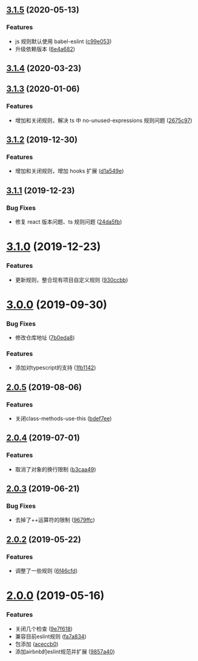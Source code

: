 ## [3.1.5](https://gitlab.xiguacity.cn/fee/eslint-config-xigua/compare/v3.1.4...v3.1.5) (2020-05-13)


### Features

* js 规则默认使用 babel-eslint ([c99e053](https://gitlab.xiguacity.cn/fee/eslint-config-xigua/commit/c99e053190b37c7fc3a3e20483400f0ce5da0d1d))
* 升级依赖版本 ([6e4a682](https://gitlab.xiguacity.cn/fee/eslint-config-xigua/commit/6e4a6826fab4e8f1d2f3890b2eb30cd3182eb5f6))



## [3.1.4](https://gitlab.xiguacity.cn/fee/eslint-config-xigua/compare/v3.1.3...v3.1.4) (2020-03-23)



## [3.1.3](https://gitlab.xiguacity.cn/fee/eslint-config-xigua/compare/v3.1.2...v3.1.3) (2020-01-06)


### Features

* 增加和关闭规则，解决 ts 中 no-unused-expressions 规则问题 ([2675c97](https://gitlab.xiguacity.cn/fee/eslint-config-xigua/commit/2675c9724a935160cc35c4d48eaf0512cc94566c))



## [3.1.2](https://gitlab.xiguacity.cn/fee/eslint-config-xigua/compare/v3.1.1...v3.1.2) (2019-12-30)


### Features

* 增加和关闭规则，增加 hooks 扩展 ([d1a549e](https://gitlab.xiguacity.cn/fee/eslint-config-xigua/commit/d1a549e1b1667268608fff51ff8e4aed00e1e844))



## [3.1.1](https://gitlab.xiguacity.cn/fee/eslint-config-xigua/compare/v3.1.0...v3.1.1) (2019-12-23)


### Bug Fixes

* 修复 react 版本问题、ts 规则问题 ([24da5fb](https://gitlab.xiguacity.cn/fee/eslint-config-xigua/commit/24da5fbdb275944f33b7a44752c584abdc6705b0))



# [3.1.0](https://gitlab.xiguacity.cn/fee/eslint-config-xigua/compare/v2.0.5...v3.1.0) (2019-12-23)


### Features

* 更新规则，整合现有项目自定义规则 ([930ccbb](https://gitlab.xiguacity.cn/fee/eslint-config-xigua/commit/930ccbbbf888e755dfbdbc5853b010e9b4a359c1))



# [3.0.0](https://gitlab.xiguacity.cn/fee/eslint-config-xigua/compare/v2.0.5...v3.0.0) (2019-09-30)


### Bug Fixes

* 修改仓库地址 ([7b0eda8](https://gitlab.xiguacity.cn/fee/eslint-config-xigua/commit/7b0eda8))


### Features

* 添加对typescript的支持 ([1fb1142](https://gitlab.xiguacity.cn/fee/eslint-config-xigua/commit/1fb1142))



## [2.0.5](https://gitlab.xiguacity.cn/eumlab/eslint-config-xigua/compare/v2.0.4...v2.0.5) (2019-08-06)


### Features

* 关闭class-methods-use-this ([bdef7ee](https://gitlab.xiguacity.cn/eumlab/eslint-config-xigua/commit/bdef7ee))



## [2.0.4](https://gitlab.xiguacity.cn/eumlab/eslint-config-xigua/compare/v2.0.3...v2.0.4) (2019-07-01)


### Features

* 取消了对象的换行限制 ([b3caa49](https://gitlab.xiguacity.cn/eumlab/eslint-config-xigua/commit/b3caa49))



## [2.0.3](https://gitlab.xiguacity.cn/eumlab/eslint-config-xigua/compare/v2.0.2...v2.0.3) (2019-06-21)


### Bug Fixes

* 去掉了++运算符的限制 ([9679ffc](https://gitlab.xiguacity.cn/eumlab/eslint-config-xigua/commit/9679ffc))



## [2.0.2](https://gitlab.xiguacity.cn/eumlab/eslint-config-xigua/compare/v2.0.0...v2.0.2) (2019-05-22)


### Features

* 调整了一些规则 ([6f46cfd](https://gitlab.xiguacity.cn/eumlab/eslint-config-xigua/commit/6f46cfd))



# [2.0.0](https://gitlab.xiguacity.cn/eumlab/eslint-config-xigua/compare/fa7a834...v2.0.0) (2019-05-16)


### Features

* 关闭几个检查 ([9e7f618](https://gitlab.xiguacity.cn/eumlab/eslint-config-xigua/commit/9e7f618))
* 兼容目前eslint规则 ([fa7a834](https://gitlab.xiguacity.cn/eumlab/eslint-config-xigua/commit/fa7a834))
* 包添加 ([aceccb0](https://gitlab.xiguacity.cn/eumlab/eslint-config-xigua/commit/aceccb0))
* 添加airbnb的eslint规范并扩展 ([9857a40](https://gitlab.xiguacity.cn/eumlab/eslint-config-xigua/commit/9857a40))
